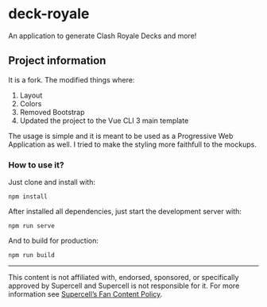 # deck-royale
An application to generate Clash Royale Decks and more!

## Project information
It is a fork. The modified things where:
1. Layout
2. Colors
3. Removed Bootstrap
4. Updated the project to the Vue CLI 3 main template

The usage is simple and it is meant to be used as a Progressive Web Application as well.
I tried to make the styling more faithfull to the mockups.

### How to use it?
Just clone and install with:
```
npm install
```

After installed all dependencies, just start the development server with:
```
npm run serve
```

And to build for production:
```
npm run build
```

----------
This content is not affiliated with, endorsed, sponsored, or specifically approved by Supercell and Supercell is not responsible for it. For more information see [Supercell’s Fan Content Policy](http://www.supercell.com/fan-content-policy).